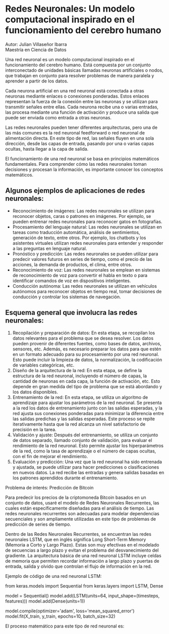 # Redes Neuronales: Un modelo computacional inspirado en el funcionamiento del cerebro humano

Autor: Julian Villaseñor Ibarra  
Maestría en Ciencia de Datos

Una red neuronal es un modelo computacional inspirado en el funcionamiento del cerebro humano. Está compuesta por un conjunto interconectado de unidades básicas llamadas neuronas artificiales o nodos, que trabajan en conjunto para resolver problemas de manera paralela y aprender a partir de los datos.

Cada neurona artificial en una red neuronal está conectada a otras neuronas mediante enlaces o conexiones ponderadas. Estos enlaces representan la fuerza de la conexión entre las neuronas y se utilizan para transmitir señales entre ellas. Cada neurona recibe una o varias entradas, las procesa mediante una función de activación y produce una salida que puede ser enviada como entrada a otras neuronas.

Las redes neuronales pueden tener diferentes arquitecturas, pero una de las más comunes es la red neuronal feedforward o red neuronal de alimentación directa. En este tipo de red, las señales fluyen en una sola dirección, desde las capas de entrada, pasando por una o varias capas ocultas, hasta llegar a la capa de salida.

El funcionamiento de una red neuronal se basa en principios matemáticos fundamentales. Para comprender cómo las redes neuronales toman decisiones y procesan la información, es importante conocer los conceptos matemáticos.
## Algunos ejemplos de aplicaciones de redes neuronales:

- Reconocimiento de imágenes: Las redes neuronales se utilizan para reconocer objetos, caras o patrones en imágenes. Por ejemplo, se pueden entrenar redes neuronales para reconocer gatos en fotografías.
- Procesamiento del lenguaje natural: Las redes neuronales se utilizan en tareas como traducción automática, análisis de sentimientos, generación de texto, entre otros. Por ejemplo, los chatbots y los asistentes virtuales utilizan redes neuronales para entender y responder a las preguntas en lenguaje natural.
- Pronóstico y predicción: Las redes neuronales se pueden utilizar para predecir valores futuros en series de tiempo, como el precio de las acciones, la demanda de productos, el clima, entre otros.
- Reconocimiento de voz: Las redes neuronales se emplean en sistemas de reconocimiento de voz para convertir el habla en texto o para identificar comandos de voz en dispositivos inteligentes.
- Conducción autónoma: Las redes neuronales se utilizan en vehículos autónomos para reconocer objetos en tiempo real, tomar decisiones de conducción y controlar los sistemas de navegación.

## Esquema general que involucra las redes neuronales:

1. Recopilación y preparación de datos: En esta etapa, se recopilan los datos relevantes para el problema que se desea resolver. Los datos pueden provenir de diferentes fuentes, como bases de datos, archivos, sensores, etc. Además, es necesario preparar los datos para que estén en un formato adecuado para su procesamiento por una red neuronal. Esto puede incluir la limpieza de datos, la normalización, la codificación de variables categóricas, etc.
2. Diseño de la arquitectura de la red: En esta etapa, se define la estructura de la red neuronal, incluyendo el número de capas, la cantidad de neuronas en cada capa, la función de activación, etc. Esto depende en gran medida del tipo de problema que se está abordando y los datos disponibles.
3. Entrenamiento de la red: En esta etapa, se utiliza un algoritmo de aprendizaje para ajustar los parámetros de la red neuronal. Se presenta a la red los datos de entrenamiento junto con las salidas esperadas, y la red ajusta sus conexiones ponderadas para minimizar la diferencia entre las salidas predichas y las salidas esperadas. Este proceso se repite iterativamente hasta que la red alcanza un nivel satisfactorio de precisión en la tarea.
4. Validación y ajuste: Después del entrenamiento, se utiliza un conjunto de datos separado, llamado conjunto de validación, para evaluar el rendimiento de la red neuronal. Esto permite ajustar los hiperparámetros de la red, como la tasa de aprendizaje o el número de capas ocultas, con el fin de mejorar el rendimiento.
5. Evaluación y predicción: Una vez que la red neuronal ha sido entrenada y ajustada, se puede utilizar para hacer predicciones o clasificaciones en nuevos datos. La red recibe las entradas y genera salidas basadas en los patrones aprendidos durante el entrenamiento.

Problema de interés: Predicción de Bitcoin

Para predecir los precios de la criptomoneda Bitcoin basados en un conjunto de datos, usaré el modelo de Redes Neuronales Recurrentes, las cuales están específicamente diseñadas para el análisis de tiempo. Las redes neuronales recurrentes son adecuadas para modelar dependencias secuenciales y son ampliamente utilizadas en este tipo de problemas de predicción de series de tiempo.

Dentro de las Redes Neuronales Recurrentes, se encuentran las redes neuronales LSTM, que en inglés significa Long Short-Term Memory (Memoria a Corto y Largo Plazo). Estas son muy efectivas en el modelado de secuencias a largo plazo y evitan el problema del desvanecimiento del gradiente. La arquitectura básica de una red neuronal LSTM incluye celdas de memoria que permiten recordar información a largo plazo y puertas de entrada, salida y olvido que controlan el flujo de información en la red.

Ejemplo de código de una red neuronal LSTM:

from keras.models import Sequential
from keras.layers import LSTM, Dense

model = Sequential()
model.add(LSTM(units=64, input_shape=(timesteps, features)))
model.add(Dense(units=1))

model.compile(optimizer='adam', loss='mean_squared_error')
model.fit(X_train, y_train, epochs=10, batch_size=32)

El proceso matemático para este tipo de red neuronal es:

